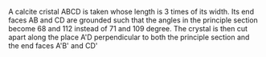 A calcite cristal ABCD is taken whose length is 3 times of its width. Its end faces AB and CD are grounded such that the angles in the principle section become 68 and 112 instead of 71 and 109 degree. The crystal is then cut apart along the place A'D perpendicular to both the principle section and the end faces A'B' and CD'
